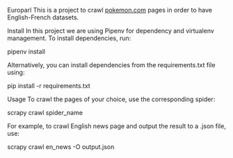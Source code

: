 Europarl
This is a project to crawl [pokemon.com](https://www.pokemon.com/us/) pages in order to have English-French datasets.

Install
In this project we are using Pipenv for dependency and virtualenv management. To install dependencies, run:

pipenv install

Alternatively, you can install dependencies from the requirements.txt file using:

pip install -r requirements.txt

Usage
To crawl the pages of your choice, use the corresponding spider:

scrapy crawl spider_name

For example, to crawl English news page and output the result to a .json file, use:

scrapy crawl en_news -O output.json

